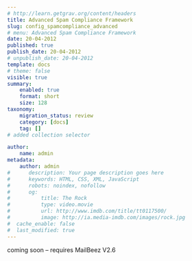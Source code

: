 ```yaml
---
# http://learn.getgrav.org/content/headers
title: Advanced Spam Compliance Framework
slug: config_spamcompliance_advanced
# menu: Advanced Spam Compliance Framework
date: 20-04-2012
published: true
publish_date: 20-04-2012
# unpublish_date: 20-04-2012
template: docs
# theme: false
visible: true
summary:
    enabled: true
    format: short
    size: 128
taxonomy:
    migration_status: review
    category: [docs]
    tag: []
# added collection selector

author:
    name: admin
metadata:
    author: admin
#      description: Your page description goes here
#      keywords: HTML, CSS, XML, JavaScript
#      robots: noindex, nofollow
#      og:
#          title: The Rock
#          type: video.movie
#          url: http://www.imdb.com/title/tt0117500/
#          image: http://ia.media-imdb.com/images/rock.jpg
#  cache_enable: false
#  last_modified: true
---
```


coming soon – requires MailBeez V2.6
